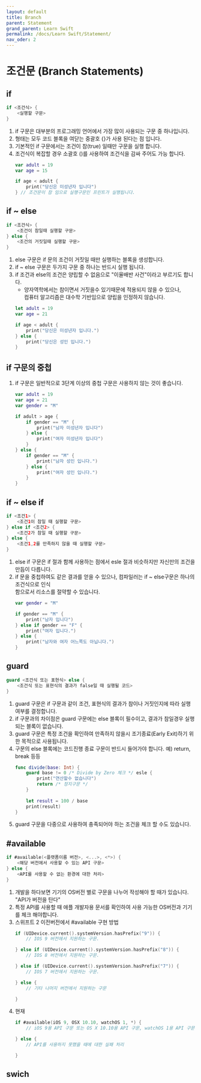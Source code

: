 ```yaml
---
layout: default
title: Branch
parent: Statement
grand_parent: Learn Swift
permalink: /docs/Learn Swift/Statement/
nav_oder: 2
---
```


# 조건문 (Branch Statements)

## if
```swift
if <조건식> {
    <실행할 구문>
}
```
1. if 구문은 대부분의 프로그래밍 언어에서 가장 많이 사용되는 구문 중 하나입니다.
2. 형태는 모두 코드 블록을 여닫는 중괄호 {}가 사용 된다는 점 입니다.
3. 기본적인 if 구문에서는 조건이 참(true) 일때만 구문을 실행 합니다.
4. 조건식이 복잡할 경우 소괄호 ()를 사용하여 조건식을 감싸 주어도 가능 합니다.
    ```swift
    var adult = 19
    var age = 15

    if age < adult {
        print("당신은 미성년자 입니다")
    } // 조건문이 참 임으로 실행구문인 프린트가 실행됩니다.
    ```

## if ~ else
```swift
if <조건식> {
    <조건이 참일때 실행할 구문>
} else {
    <조건의 거짓일때 실행할 구문>
}
```
1. else 구문은 if 문의 조건이 거짓일 때만 실행하는 블록을 생성합니다.
2. if ~ else 구문은 두가지 구문 중 하나는 반드시 실행 됩니다.
3. if 조건과 else의 조건은 양립할 수 없음으로 "이율배반 사건"이라고 부르기도 합니다.
    * 양자역학에서는 참이면서 거짓을수 있기때문에 적용되지 않을 수 있으나,<br>컴퓨터 알고리즘은 대수학 기반임으로 양립을 인정하지 않습니다.
    ```swift
    let adult = 19
    var age = 21

    if age < adult {
        print("당신은 미성년자 입니다.")
    } else {
        print("당신은 성인 입니다.")
    }
    ```

## if 구문의 중첩

1. if 구문은 일반적으로 3단계 이상의 중첩 구문은 사용하지 않는 것이 좋습니다.
    ```swift
    var adult = 19
    var age = 21
    var gender = "M"

    if adult > age {
        if gender == "M" {
            print("남자 미성년자 입니다")
        } else {
            print("여자 미성년자 입니다")
        }
    } else {
        if gender == "M" {
            print("남자 성인 입니다.")
        } else {
            print("여자 성인 입니다.")
        }
    }
    ```

## if ~ else if
```swift
if <조건1> {
    <조건1이 참일 때 실행할 구문>
} else if <조건2> {
    <조건2가 참일 때 실행할 구문>
} else {
    <조건1,2를 만족하지 않을 때 실행할 구문>
}
```
1. else if 구문은 if 절과 함께 사용하는 점에서 esle 절과 비슷하지만 자신만의 조건을 만듬이 다릅니다.
2. if 문을 중첩하여도 같은 결과를 얻을 수 있으나, 컴파일러는 if ~ else구문은 하나의 조건식으로 인식<br>함으로서 리소스를 절약할 수 있습니다.
    ```swift
    var gender = "M"

    if gender == "M" {
        print("남자 입니다")
    } else if gender == "F" {
        print("여자 입니다.")
    } else {
        print("남자와 여자 어느쪽도 아닙니다.")
    }
    ```

## guard
```swift
guard <조건식 또는 표현식> else {
    <조건식 또는 표현식의 결과가 false일 때 실행될 코드>
}
```
1. guard 구문은 if 구문과 같이 조건, 표현식의 결과가 참이나 거짓인지에 따라 실행 여부를 결정합니다.
2. if 구문과의 차이점은 guard 구문에는 else 블록이 필수이고, 결과가 참일경우 실행되는 블록이 없습니다.
3. guard 구문은 특정 조건을 확인하여 만족하지 않을시 조기종료(Early Exit)하기 위한 목적으로 사용됩니다.
4. 구문의 else 블록에는 코드진행 종료 구문이 반드시 들어가야 합니다. 예) return, break 등등
    ```swift
    func divide(base: Int) {
        guard base != 0 /* Divide by Zero 체크 */ esle {
            print("연산할수 없습니다")
            return /* 정지구문 */
        }
        
        let result = 100 / base
        print(result)
    }
    ```
5. guard 구문을 다중으로 사용하여 충족되어야 하는 조건을 체크 할 수도 있습니다.

## #available
```swift
if #available(<플랫폼이름 버전>, <...>, <*>) {
    <해당 버전에서 사용할 수 있는 API 구문>
} else {
    <API를 사용할 수 없는 환경에 대한 처리>
}
```

1. 개발을 하다보면 기기의 OS버전 별로 구문을 나누어 작성해야 할 때가 있습니다. "API가 버전을 탄다"
2. 특정 API를 사용할 때 애플 개발자용 문서를 확인하여 사용 가능한 OS버전과 기기를 체크 해야합니다.
3. 스위프트 2 이전버전에서 #available 구현 방법
    ```swift
    if (UIDevice.current().systemVersion.hasPrefix("9")) {
        // IOS 9 버전에서 지원하는 구문.

    } else if (UIDevice.current().systemVersion.hasPrefix("8")) {
        // IOS 8 버전에서 지원하는 구문.

    } else if (UIDevice.current().systemVersion.hasPrefix("7")) {
        // IOS 7 버전에서 지원하는 구문.

    } else {
        // 기타 나머지 버전에서 지원하는 구문

    }
    ```
4. 현재
    ```swift
    if #available(iOS 9, OSX 10.10, watchOS 1, *) {
        // iOS 9용 API 구문 또는 OS X 10.10용 API 구문, watchOS 1용 API 구문

    } else {
        // API를 사용하지 못했을 때에 대한 실패 처리

    }
    ```

## swich


